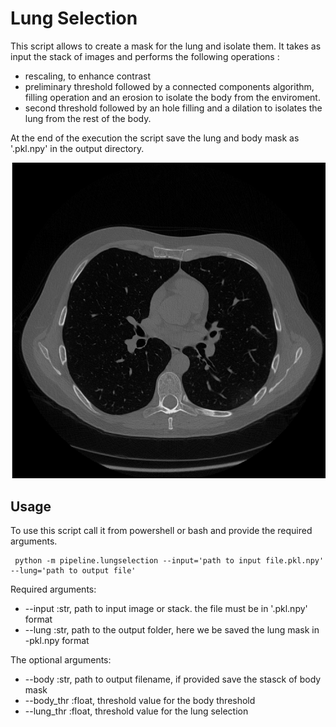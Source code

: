 # Lung Selection
This script allows to create a mask for the lung and isolate them.
It takes as input the stack of images and performs the following operations :

* rescaling, to enhance contrast
* preliminary threshold followed by a connected components algorithm, filling operation and an erosion to isolate the body from the enviroment.
* second threshold followed by an hole filling and a dilation to isolates the lung from the rest of the body.

At the end of the execution the script save the lung and body mask as '.pkl.npy' in the output directory.

![](./images/dicom.png)

## Usage

To use this script call it from powershell or bash and provide the required arguments.

```
 python -m pipeline.lungselection --input='path to input file.pkl.npy' --lung='path to output file'
```

Required arguments:

* --input :str, path to input image or stack. the file must be in '.pkl.npy' format
* --lung :str, path to the output folder, here we be saved the lung mask in -pkl.npy format

The optional arguments:
* --body :str, path to output filename, if provided save the stasck of body mask
* --body_thr :float, threshold value for the body threshold
* --lung_thr :float, threshold value for the lung selection
